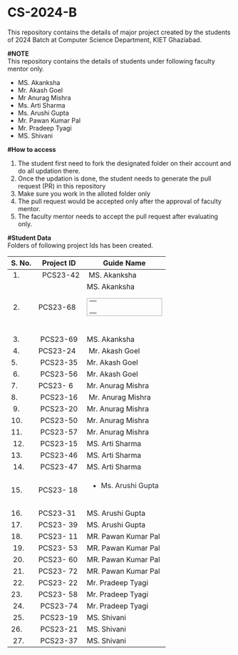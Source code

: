 # CS-2024-B
This repository contains the details of major project created by the students of 2024 Batch at Computer Science Department, KIET Ghaziabad.<br>

<b>#NOTE</b><br>
This repository contains the details of students under following faculty mentor only.<br>
<ul>
  <li>MS. Akanksha</li>
  <li>Mr. Akash Goel</li>
  <li>Mr Anurag Mishra</li>
  <li>Ms. Arti Sharma</li>
  <li>Ms. Arushi Gupta</li>
  <li>Mr. Pawan Kumar Pal</li>
  <li>Mr. Pradeep Tyagi</li>
  <li>MS. Shivani</li>
</ul>
  
<b>#How to access</b><br>
<ol>
  <li>The student first need to fork the designated folder on their account and do all updation there.</li>
  <li>Once the updation is done, the student needs to generate the pull request (PR) in this repository</li>
  <li>Make sure you work in the alloted folder only</li>
  <li>The pull request would be accepted only after the approval of faculty mentor.</li>
  <li>The faculty mentor needs to accept the pull request after evaluating only.</li>
 </ol>

<b>#Student Data</b><br>
Folders of following project Ids has been created.<br>
		<table>
		<thead>
			<tr>
				<th>S. No.</th>
				<th>Project ID</th>
				<th>Guide Name</th>
			</tr>
		</thead>
		<tbody>
			<tr>
				<td>&nbsp;1.</td>
				<td>&nbsp; PCS23-42</td>
				<td>&nbsp;MS. Akanksha&nbsp;</td>
			</tr>
			<tr>
				<td>&nbsp;2.</td>
				<td>PCS23-68</td>
				<td>MS. Akanksha<br><table id="demoTable" style="color: rgb(74, 74, 74); border: 1px solid rgb(179, 173, 173); padding: 5px;">
		<tbody>
			<tr>
				<td><br></td>
			</tr>
		</tbody></table><span style="font-size: 1em; font-weight: 400; text-align: inherit;">&nbsp;</span></td>
			</tr>
			<tr>
				<td>&nbsp;3.</td>
				<td>&nbsp;PCS23-69</td>
				<td>MS. Akanksha&nbsp;</td>
			</tr>
			<tr>
				<td>&nbsp;4.</td>
				<td>PCS23-24&nbsp;</td>
				<td>&nbsp;Mr. Akash Goel</td>
			</tr>
			<tr>
				<td>5.&nbsp;</td>
				<td>&nbsp;PCS23-35<br></td>
				<td>Mr. Akash Goel&nbsp;</td>
			</tr>
			<tr>
				<td>&nbsp;6.</td>
				<td>&nbsp;PCS23-56</td>
				<td>Mr. Akash Goel&nbsp;</td>
			</tr>
			<tr>
				<td>7.&nbsp;</td>
				<td>PCS23- 6</td>
				<td>Mr. Anurag Mishra&nbsp;</td>
			</tr>
			<tr>
				<td>8.&nbsp;</td>
				<td>&nbsp;PCS23-16</td>
				<td>&nbsp;Mr. Anurag Mishra</td>
			</tr>
			<tr>
				<td>&nbsp;9.</td>
				<td>&nbsp;PCS23-20</td>
				<td><span style="font-style: normal; font-weight: 400;">Mr. Anurag Mishra</span>&nbsp;</td>
			</tr>
			<tr>
				<td>10.&nbsp;</td>
				<td>&nbsp;PCS23-50</td>
				<td><span style="font-style: normal; font-weight: 400;">Mr. Anurag Mishra</span>&nbsp;</td>
			</tr>
			<tr>
				<td>11.&nbsp;</td>
				<td>&nbsp;PCS23-57</td>
				<td><span style="font-style: normal; font-weight: 400;">Mr. Anurag Mishra</span>&nbsp;</td>
			</tr>
			<tr>
				<td>&nbsp;12.</td>
				<td>&nbsp;PCS23-15</td>
				<td>MS. Arti Sharma&nbsp;</td>
			</tr>
			<tr>
				<td>13.&nbsp;</td>
				<td>&nbsp;PCS23-46</td>
				<td><span style="font-style: normal; font-weight: 400;">MS. Arti Sharma</span>&nbsp;</td>
			</tr>
			<tr>
				<td>&nbsp;14.</td>
				<td>&nbsp;PCS23-47</td>
				<td><span style="font-style: normal; font-weight: 400;">MS. Arti Sharma</span>&nbsp;</td>
			</tr>
			<tr>
				<td>15.</td>
				<td>PCS23- 18</td>
				<td><div style="text-align: left;"><ul dir="auto" style="box-sizing: border-box; padding-left: 2em; margin-bottom: 16px; color: rgb(36, 41, 47); font-family: -apple-system, BlinkMacSystemFont, &quot;Segoe UI&quot;, Helvetica, Arial, sans-serif, &quot;Apple Color Emoji&quot;, &quot;Segoe UI Emoji&quot;;"><li style="box-sizing: border-box; margin-top: 0.25em;">Ms. Arushi Gupta</li></ul></div><font color="#313030">&nbsp;</font></td>
			</tr>
			<tr>
				<td>16.&nbsp;</td>
				<td>PCS23-31</td>
				<td>MS. Arushi Gupta&nbsp;</td>
			</tr>
			<tr>
				<td>17.&nbsp;</td>
				<td>PCS23- 39</td>
				<td><span style="font-style: normal; font-weight: 400;">MS. Arushi Gupta&nbsp;</span>&nbsp;</td>
			</tr>
			<tr>
				<td>18.&nbsp;</td>
				<td>PCS23- 11</td>
				<td>MR. Pawan Kumar Pal&nbsp;</td>
			</tr>
			<tr>
				<td>&nbsp;19.</td>
				<td>PCS23- 53</td>
				<td><span style="font-style: normal; font-weight: 400;">MR. Pawan Kumar Pal</span>&nbsp;</td>
			</tr>
			<tr>
				<td>&nbsp;20.</td>
				<td>PCS23- 60</td>
				<td><span style="font-style: normal; font-weight: 400;">MR. Pawan Kumar Pal</span>&nbsp;</td>
			</tr>
			<tr>
				<td>&nbsp;21.</td>
				<td>PCS23- 72</td>
				<td><span style="font-style: normal; font-weight: 400;">MR. Pawan Kumar Pal</span>&nbsp;</td>
			</tr>
			<tr>
				<td>&nbsp;22.</td>
				<td>PCS23- 22</td>
				<td>Mr. Pradeep Tyagi&nbsp;</td>
			</tr>
			<tr>
				<td>23.&nbsp;</td>
				<td>PCS23- 58</td>
				<td><span style="font-style: normal; font-weight: 400;">Mr. Pradeep Tyagi</span>&nbsp;</td>
			</tr>
			<tr>
				<td>&nbsp;24.</td>
				<td>&nbsp;PCS23-74</td>
				<td><span style="font-style: normal; font-weight: 400;">Mr. Pradeep Tyagi</span>&nbsp;</td>
			</tr>
			<tr>
				<td>&nbsp;25.</td>
				<td>&nbsp;PCS23-19</td>
				<td>MS. Shivani&nbsp;</td>
			</tr>
			<tr>
				<td>26.&nbsp;</td>
				<td>&nbsp;PCS23-21</td>
				<td><span style="font-style: normal; font-weight: 400;">MS. Shivani</span>&nbsp;</td>
			</tr>
			<tr>
				<td>&nbsp;27.</td>
				<td>&nbsp;PCS23-37</td>
				<td><span style="font-style: normal; font-weight: 400;">MS. Shivani</span>&nbsp;</td>
			</tr>
		</tbody>
	</table>
